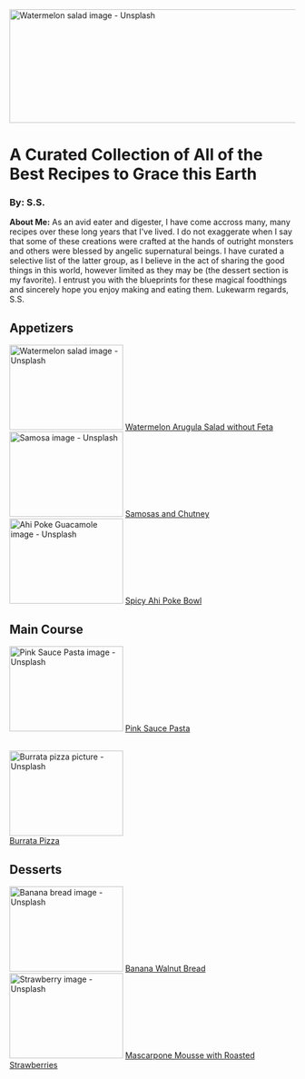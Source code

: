 <!DOCTYPE html>

<head>
  <title>The Best Food</title>
</head>

<body>
   <img src="https://plus.unsplash.com/premium_photo-1663850685051-ef8c3a8524ad?q=80&w=2070&auto=format&fit=crop&ixlib=rb-4.0.3&ixid=M3wxMjA3fDB8MHxwaG90by1wYWdlfHx8fGVufDB8fHx8fA%3D%3D" alt="Watermelon salad image - Unsplash" width="800" height="200"/>
  <h1> A Curated Collection of All of the Best Recipes to Grace this Earth</h1>
    <h3>By: S.S.</h3> 

  <p><strong>About Me:</strong> As an avid eater and digester, I have come accross many, many recipes over these long years that I've lived. I do not exaggerate when I say that some of these creations were crafted at the hands of outright monsters and others were blessed by angelic supernatural beings. I have curated a selective list of the latter group, as I believe in the act of sharing the good things in this world, however limited as they may be (the dessert section is my favorite). I entrust you with the blueprints for these magical foodthings and sincerely hope you enjoy making and eating them. Lukewarm regards, S.S.</p>

 <h2>Appetizers</h2>

   <img src="https://images.unsplash.com/photo-1505253716362-afaea1d3d1af?q=80&w=1974&auto=format&fit=crop&ixlib=rb-4.0.3&ixid=M3wxMjA3fDB8MHxwaG90by1wYWdlfHx8fGVufDB8fHx8fA%3D%3D" alt="Watermelon salad image - Unsplash" width="200" height="150"/>
   <a href="http://get2droothealthandwellness.com/2021/08/20/watermelon-and-arugula-salad-oil-free-and-dairy-free/" target="_blank">Watermelon Arugula Salad without Feta</a><br>

   <img src="https://plus.unsplash.com/premium_photo-1695297516676-04a259917c03?q=80&w=1974&auto=format&fit=crop&ixlib=rb-4.0.3&ixid=M3wxMjA3fDB8MHxwaG90by1wYWdlfHx8fGVufDB8fHx8fA%3D%3D" alt="Samosa image - Unsplash" width="200" height="150"/>
   <a href="https://www.indianhealthyrecipes.com/samosa-recipe-make-samosa/" target="_blank">Samosas and Chutney</a><br>

   <img src="https://images.unsplash.com/photo-1619810816619-8f98478ce85e?q=80&w=2014&auto=format&fit=crop&ixlib=rb-4.0.3&ixid=M3wxMjA3fDB8MHxwaG90by1wYWdlfHx8fGVufDB8fHx8fA%3D%3D" alt="Ahi Poke Guacamole image - Unsplash" width="200" height="150"/>
   <a href="https://www.skinnytaste.com/spicy-tuna-poke-bowls/" target="_blank">Spicy Ahi Poke Bowl</a>

 <h2>Main Course</h2>

   <img src="https://images.unsplash.com/photo-1709201417401-5c72ed84f191?q=80&w=2123&auto=format&fit=crop&ixlib=rb-4.0.3&ixid=M3wxMjA3fDB8MHxwaG90by1wYWdlfHx8fGVufDB8fHx8fA%3D%3D" alt="Pink Sauce Pasta image - Unsplash" width="200" height="150"/>
   <a href="https://tastesbetterfromscratch.com/pink-sauce-pasta/" target="_blank">Pink Sauce Pasta</a><br><br>

   <img src="https://images.unsplash.com/photo-1689458322730-ea01146cceae?q=80&w=2070&auto=format&fit=crop&ixlib=rb-4.0.3&ixid=M3wxMjA3fDB8MHxwaG90by1wYWdlfHx8fGVufDB8fHx8fA%3D%3D" alt="Burrata pizza picture - Unsplash" width="200" height="150" ></a><br>
   <a href="https://italianfoodforever.com/2015/11/buffalo-mozzarella-burrata-pizza/" target="_blank">Burrata Pizza</a>

 <h2>Desserts</h2>

   <img src="https://images.unsplash.com/photo-1606101204735-85ad3a8bfd81?q=80&w=1974&auto=format&fit=crop&ixlib=rb-4.0.3&ixid=M3wxMjA3fDB8MHxwaG90by1wYWdlfHx8fGVufDB8fHx8fA%3D%3D" alt="Banana bread image - Unsplash" width="200" height="150"/>
   <a href="https://www.foodnetwork.com/recipes/food-network-kitchen/banana-walnut-bread-recipe-2011439" target="_blank">Banana Walnut Bread</a><br>

   <img src="https://plus.unsplash.com/premium_photo-1676642614820-7350a4fb546d?q=80&w=1974&auto=format&fit=crop&ixlib=rb-4.0.3&ixid=M3wxMjA3fDB8MHxwaG90by1wYWdlfHx8fGVufDB8fHx8fA%3D%3D" alt="Strawberry image - Unsplash" width="200" height="150"/>
   <a href="https://alldayidreamaboutfood.com/low-carb-mascarpone-mousse-with-roasted-strawberries/" target="_blank">Mascarpone Mousse with Roasted Strawberries</a>
